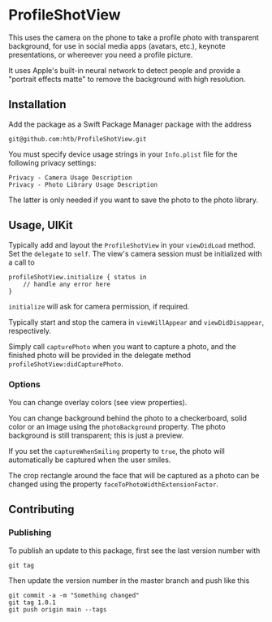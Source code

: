 # ProfileShotView

This uses the camera on the phone to take a profile photo with transparent background, for use in social media apps (avatars, etc.), keynote presentations, or whereever you need a profile picture.

It uses Apple's built-in neural network to detect people and provide a "portrait effects matte" to remove the background with high resolution.


## Installation

Add the package as a Swift Package Manager package with the address

    git@github.com:htb/ProfileShotView.git

You must specify device usage strings in your `Info.plist` file for the following privacy settings:

    Privacy - Camera Usage Description
    Privacy - Photo Library Usage Description

The latter is only needed if you want to save the photo to the photo library.


## Usage, UIKit

Typically add and layout the `ProfileShotView` in your `viewDidLoad` method. Set the `delegate` to `self`. The view's camera session must be initialized with a call to

    profileShotView.initialize { status in
        // handle any error here
    }

`initialize` will ask for camera permission, if required.

Typically start and stop the camera in `viewWillAppear` and `viewDidDisappear`, respectively.

Simply call `capturePhoto` when you want to capture a photo, and the finished photo will be provided in the delegate method `profileShotView:didCapturePhoto`.


### Options

You can change overlay colors (see view properties).

You can change background behind the photo to a checkerboard, solid color or an image using the `photoBackground` property. The photo background is still transparent; this is just a preview.

If you set the `captureWhenSmiling` property to `true`, the photo will automatically be captured when the user smiles.

The crop rectangle around the face that will be captured as a photo can be changed using the property `faceToPhotoWidthExtensionFactor`.

## Contributing

### Publishing

To publish an update to this package, first see the last version number with

    git tag

Then update the version number in the master branch and push like this

    git commit -a -m "Something changed"
    git tag 1.0.1
    git push origin main --tags

